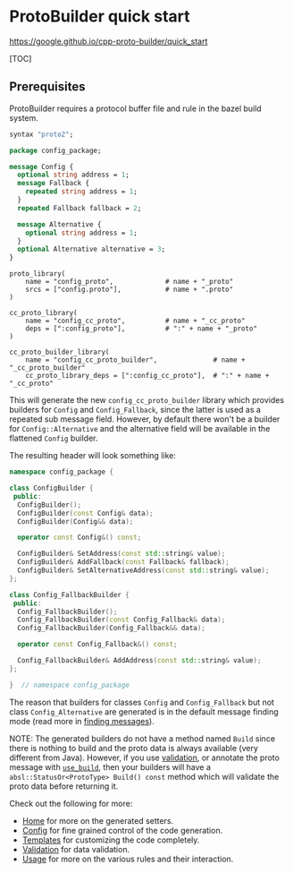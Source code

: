 # ProtoBuilder quick start

https://google.github.io/cpp-proto-builder/quick_start

[TOC]

## Prerequisites

ProtoBuilder requires a protocol buffer file and rule in the bazel build system.

```proto
syntax "proto2";

package config_package;

message Config {
  optional string address = 1;
  message Fallback {
    repeated string address = 1;
  }
  repeated Fallback fallback = 2;

  message Alternative {
    optional string address = 1;
  }
  optional Alternative alternative = 3;
}
```

```BUILD
proto_library(
    name = "config_proto",             # name + "_proto"
    srcs = ["config.proto"],           # name + ".proto"
)

cc_proto_library(
    name = "config_cc_proto",          # name + "_cc_proto"
    deps = [":config_proto"],          # ":" + name + "_proto"
)

cc_proto_builder_library(
    name = "config_cc_proto_builder",              # name + "_cc_proto_builder"
    cc_proto_library_deps = [":config_cc_proto"],  # ":" + name + "_cc_proto"
```

This will generate the new `config_cc_proto_builder` library which provides
builders for `Config` and `Config_Fallback`, since the latter is used as a
repeated sub message field. However, by default there won't be a builder for
`Config::Alternative` and the alternative field will be available in the
flattened `Config` builder.

The resulting header will look something like:

```C++
namespace config_package {

class ConfigBuilder {
 public:
  ConfigBuilder();
  ConfigBuilder(const Config& data);
  ConfigBuilder(Config&& data);

  operator const Config&() const;

  ConfigBuilder& SetAddress(const std::string& value);
  ConfigBuilder& AddFallback(const Fallback& fallback);
  ConfigBuilder& SetAlternativeAddress(const std::string& value);
};

class Config_FallbackBuilder {
 public:
  Config_FallbackBuilder();
  Config_FallbackBuilder(const Config_Fallback& data);
  Config_FallbackBuilder(Config_Fallback&& data);

  operator const Config_Fallback&() const;

  Config_FallbackBuilder& AddAddress(const std::string& value);
};

}  // namespace config_package
```

The reason that builders for classes `Config` and `Config_Fallback` but not
class `Config_Alternative` are generated is in the default message finding mode
(read more in [finding messages](usage.md#finding_messages)).

NOTE: The generated builders do not have a method named `Build` since there is
nothing to build and the proto data is always available (very different from
Java). However, if you use [validation](validation.md), or annotate the proto
message with [`use_build`](#MessageBuilderOptions.use_build), then your builders
will have a `absl::StatusOr<ProtoType> Build() const` method which will validate
the proto data before returning it.

Check out the following for more:

*   [Home](index.md) for more on the generated setters.
*   [Config](config.md) for fine grained control of the code generation.
*   [Templates](templates.md) for customizing the code completely.
*   [Validation](validation.md) for data validation.
*   [Usage](usage.md) for more on the various rules and their interaction.
